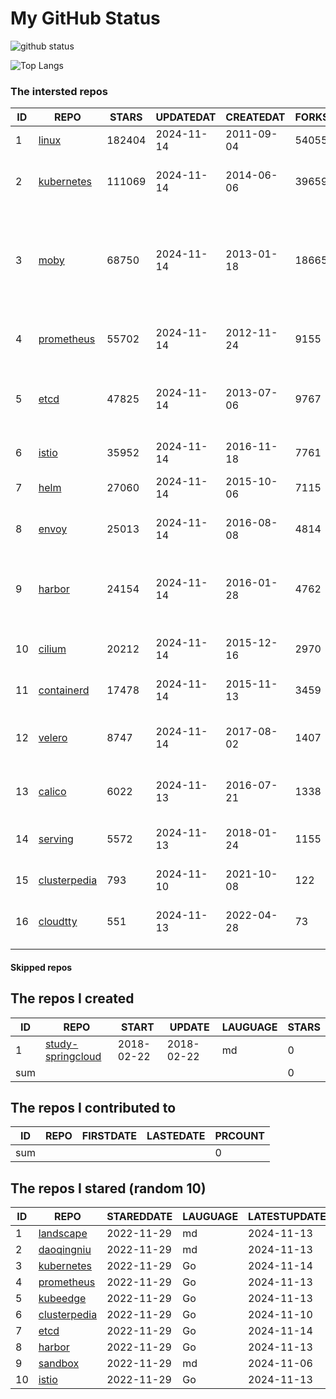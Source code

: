 # My GitHub Status

<img src="https://github-readme-stats-1.yihong0618.vercel.app/api?username=daoqingniu&show_icons=true&&&hide_title=true&count_private=true" alt="github status" />

![Top Langs](https://github-readme-stats-1.yihong0618.vercel.app/api/top-langs/?username=daoqingniu&layout=compact)

<!--START_SECTION:github_repos-->
### The intersted repos
| ID |                              REPO                               | STARS  | UPDATEDAT  | CREATEDAT  | FORKSCOUNT |                                                DESCRIPTIONS                                                |
|----|-----------------------------------------------------------------|--------|------------|------------|------------|------------------------------------------------------------------------------------------------------------|
|  1 | [linux](https://github.com/torvalds/linux)                      | 182404 | 2024-11-14 | 2011-09-04 |      54055 | Linux kernel source tree                                                                                   |
|  2 | [kubernetes](https://github.com/kubernetes/kubernetes)          | 111069 | 2024-11-14 | 2014-06-06 |      39659 | Production-Grade Container Scheduling and Management                                                       |
|  3 | [moby](https://github.com/moby/moby)                            |  68750 | 2024-11-14 | 2013-01-18 |      18665 | The Moby Project - a collaborative project for the container ecosystem to assemble container-based systems |
|  4 | [prometheus](https://github.com/prometheus/prometheus)          |  55702 | 2024-11-14 | 2012-11-24 |       9155 | The Prometheus monitoring system and time series database.                                                 |
|  5 | [etcd](https://github.com/etcd-io/etcd)                         |  47825 | 2024-11-14 | 2013-07-06 |       9767 | Distributed reliable key-value store for the most critical data of a distributed system                    |
|  6 | [istio](https://github.com/istio/istio)                         |  35952 | 2024-11-14 | 2016-11-18 |       7761 | Connect, secure, control, and observe services.                                                            |
|  7 | [helm](https://github.com/helm/helm)                            |  27060 | 2024-11-14 | 2015-10-06 |       7115 | The Kubernetes Package Manager                                                                             |
|  8 | [envoy](https://github.com/envoyproxy/envoy)                    |  25013 | 2024-11-14 | 2016-08-08 |       4814 | Cloud-native high-performance edge/middle/service proxy                                                    |
|  9 | [harbor](https://github.com/goharbor/harbor)                    |  24154 | 2024-11-14 | 2016-01-28 |       4762 | An open source trusted cloud native registry project that stores, signs, and scans content.                |
| 10 | [cilium](https://github.com/cilium/cilium)                      |  20212 | 2024-11-14 | 2015-12-16 |       2970 | eBPF-based Networking, Security, and Observability                                                         |
| 11 | [containerd](https://github.com/containerd/containerd)          |  17478 | 2024-11-14 | 2015-11-13 |       3459 | An open and reliable container runtime                                                                     |
| 12 | [velero](https://github.com/vmware-tanzu/velero)                |   8747 | 2024-11-14 | 2017-08-02 |       1407 | Backup and migrate Kubernetes applications and their persistent volumes                                    |
| 13 | [calico](https://github.com/projectcalico/calico)               |   6022 | 2024-11-13 | 2016-07-21 |       1338 | Cloud native networking and network security                                                               |
| 14 | [serving](https://github.com/knative/serving)                   |   5572 | 2024-11-13 | 2018-01-24 |       1155 | Kubernetes-based, scale-to-zero, request-driven compute                                                    |
| 15 | [clusterpedia](https://github.com/clusterpedia-io/clusterpedia) |    793 | 2024-11-10 | 2021-10-08 |        122 | The Encyclopedia of Kubernetes clusters                                                                    |
| 16 | [cloudtty](https://github.com/cloudtty/cloudtty)                |    551 | 2024-11-13 | 2022-04-28 |         73 | A Friendly Kubernetes CloudShell (Web Terminal) !                                                          |



#### Skipped repos
<!--END_SECTION:github_repos-->

<!--START_SECTION:my_github-->
## The repos I created
| ID  |                                 REPO                                 |   START    |   UPDATE   | LAUGUAGE | STARS |
|-----|----------------------------------------------------------------------|------------|------------|----------|-------|
|   1 | [study-springcloud](https://github.com/daoqingniu/study-springcloud) | 2018-02-22 | 2018-02-22 | md       |     0 |
| sum |                                                                      |            |            |          |     0 |

## The repos I contributed to
| ID  | REPO | FIRSTDATE | LASTEDATE | PRCOUNT |
|-----|------|-----------|-----------|---------|
| sum |      |           |           |       0 |

## The repos I stared (random 10)
| ID |                              REPO                               | STAREDDATE | LAUGUAGE | LATESTUPDATE |
|----|-----------------------------------------------------------------|------------|----------|--------------|
|  1 | [landscape](https://github.com/cncf/landscape)                  | 2022-11-29 | md       | 2024-11-13   |
|  2 | [daoqingniu](https://github.com/daoqingniu/daoqingniu)          | 2022-11-29 | md       | 2024-11-13   |
|  3 | [kubernetes](https://github.com/kubernetes/kubernetes)          | 2022-11-29 | Go       | 2024-11-14   |
|  4 | [prometheus](https://github.com/prometheus/prometheus)          | 2022-11-29 | Go       | 2024-11-13   |
|  5 | [kubeedge](https://github.com/kubeedge/kubeedge)                | 2022-11-29 | Go       | 2024-11-13   |
|  6 | [clusterpedia](https://github.com/clusterpedia-io/clusterpedia) | 2022-11-29 | Go       | 2024-11-10   |
|  7 | [etcd](https://github.com/etcd-io/etcd)                         | 2022-11-29 | Go       | 2024-11-14   |
|  8 | [harbor](https://github.com/goharbor/harbor)                    | 2022-11-29 | Go       | 2024-11-13   |
|  9 | [sandbox](https://github.com/cncf/sandbox)                      | 2022-11-29 | md       | 2024-11-06   |
| 10 | [istio](https://github.com/istio/istio)                         | 2022-11-29 | Go       | 2024-11-13   |

<!--END_SECTION:my_github-->
